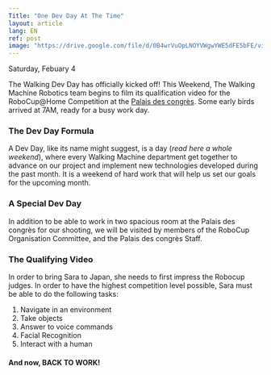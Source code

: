 ```yaml
---
Title: "One Dev Day At The Time"
layout: article
lang: EN
ref: post
image: "https://drive.google.com/file/d/0B4wrVuOpLNOYVWgwYWE5dFE5bFE/view?usp=sharing"
---
```

Saturday, Febuary 4

The Walking Dev Day has officially kicked off! This Weekend, The Walking Machine Robotics team begins to film its qualification video for the RoboCup@Home Competition at the [Palais des congrès](http://congresmtl.com/). Some early birds arrived at 7AM, ready for a busy work day.
### The Dev Day Formula
A Dev Day, like its name might suggest, is a day (*read here a whole weekend*), where every Walking Machine department get together to advance on our project and implement new technologies developed during the past month. It is a weekend of hard work that will help us set our goals for the upcoming month.
### A Special Dev Day
In addition to be able to work in two spacious room at the Palais des congrès for our shooting, we will be visited by members of the RoboCup Organisation Committee, and the Palais des congrès Staff.
### The Qualifying Video
In order to bring Sara to Japan, she needs to first impress the Robocup judges. In order to have the highest competition level possible, Sara must be able to do the following tasks:
1.	Navigate in an environment
2.	Take objects
3.	Answer to voice commands
4.	Facial Recognition
5.	Interact with a human
#### And now, BACK TO WORK!
